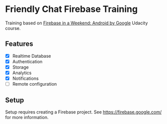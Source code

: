 # Friendly Chat Firebase Training

Training based on [Firebase in a Weekend: Android by Google](https://www.udacity.com/course/firebase-in-a-weekend-by-google-android--ud0352) Udacity course.

## Features

- [X] Realtime Database
- [X] Authentication
- [X] Storage
- [X] Analytics
- [X] Notifications
- [ ] Remote configuration

## Setup

Setup requires creating a Firebase project. See https://firebase.google.com/ for more information.

